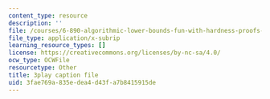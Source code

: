 ```yaml
---
content_type: resource
description: ''
file: /courses/6-890-algorithmic-lower-bounds-fun-with-hardness-proofs-fall-2014/3fae769a835edea4d43fa7b8415915de_KdN2mQ594t0.srt
file_type: application/x-subrip
learning_resource_types: []
license: https://creativecommons.org/licenses/by-nc-sa/4.0/
ocw_type: OCWFile
resourcetype: Other
title: 3play caption file
uid: 3fae769a-835e-dea4-d43f-a7b8415915de
---
```


